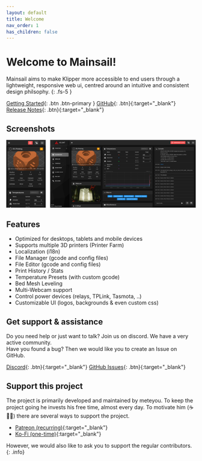 ```yaml
---
layout: default
title: Welcome
nav_order: 1
has_children: false
---
```


# Welcome to Mainsail!
Mainsail aims to make Klipper more accessible to end users through a lightweight, responsive web ui, centred around an intuitive and consistent design philsophy.
{: .fs-5 }

[Getting Started](/setup){: .btn .btn-primary }
[GitHub](https://github.com/mainsail-crew/mainsail){: .btn}{:target="_blank"}
[Release Notes](https://github.com/mainsail-crew/mainsail/releases){: .btn}{:target="_blank"}

## Screenshots
![Dashboard](assets/img/screenshot.png)

## Features 
- Optimized for desktops, tablets and mobile devices
- Supports multiple 3D printers (Printer Farm)
- Localization (i18n)
- File Manager (gcode and config files)
- File Editor (gcode and config files)
- Print History / Stats
- Temperature Presets (with custom gcode)
- Bed Mesh Leveling
- Multi-Webcam support
- Control power devices (relays, TPLink, Tasmota, ..)
- Customizable UI (logos, backgrounds & even custom css)

## Get support & assistance
Do you need help or just want to talk? Join us on discord. We have a very active community.  
Have you found a bug? Then we would like you to create an Issue on GitHub.

[Discord](https://discord.gg/skWTwTD){: .btn}{:target="_blank"}
[GitHub Issues](https://github.com/mainsail-crew/mainsail/issues){: .btn}{:target="_blank"}

## Support this project
The project is primarily developed and maintained by meteyou. To keep the project going he invests his free time, almost every day. To motivate him (☕🍺😜) there are several ways to support the project.

- [Patreon (recurring)](https://patreon.com/meteyou){:target="_blank"}
- [Ko-Fi (one-time)](https://ko-fi.com/mainsail){:target="_blank"}

However, we would also like to ask you to support the regular contributors.
{: .info}
